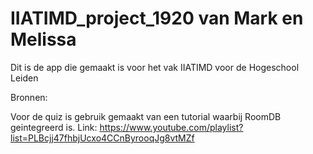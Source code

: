 # IIATIMD_project_1920 van Mark en Melissa

Dit is de app die  gemaakt is voor het vak IIATIMD voor de Hogeschool Leiden

Bronnen:

Voor de quiz is gebruik gemaakt van een tutorial waarbij RoomDB geintegreerd is.
Link: https://www.youtube.com/playlist?list=PLBcjj47fhbjUcxo4CCnByrooqJg8vtMZf
